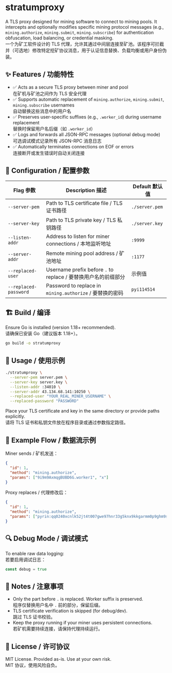 # stratumproxy

A TLS proxy designed for mining software to connect to mining pools. It intercepts and optionally modifies specific mining protocol messages (e.g., `mining.authorize`, `mining.submit`, `mining.subscribe`) for authentication obfuscation, load balancing, or credential masking.  
一个为矿工软件设计的 TLS 代理，允许其通过中间层连接至矿池。该程序可拦截并（可选地）修改特定挖矿协议消息，用于认证信息替换、负载均衡或用户身份伪装。

## ✨ Features / 功能特性

- ✅ Acts as a secure TLS proxy between miner and pool  
  在矿机与矿池之间作为 TLS 安全代理
- ✅ Supports automatic replacement of `mining.authorize`, `mining.submit`, `mining.subscribe` usernames  
  自动替换这些消息中的用户名
- ✅ Preserves user-specific suffixes (e.g., `.worker_id`) during username replacement  
  替换时保留用户名后缀（如 `.worker_id`）
- ✅ Logs and forwards all JSON-RPC messages (optional debug mode)  
  可选调试模式记录所有 JSON-RPC 消息日志
- ✅ Automatically terminates connections on EOF or errors  
  连接断开或发生错误时自动关闭连接

## 🔧 Configuration / 配置参数

| Flag 参数 | Description 描述 | Default 默认值 |
|-----------|------------------|----------------|
| `--server-pem` | Path to TLS certificate file / TLS 证书路径 | `./server.pem` |
| `--server-key` | Path to TLS private key / TLS 私钥路径 | `./server.key` |
| `--listen-addr` | Address to listen for miner connections / 本地监听地址 | `:9999` |
| `--server-addr` | Remote mining pool address / 矿池地址 | `:1177` |
| `--replaced-user` | Username prefix before `.` to replace / 要替换用户名的前缀部分 | 示例值 |
| `--replaced-password` | Password to replace in `mining.authorize` / 要替换的密码 | `pyi114514` |

## 🏗️ Build / 编译

Ensure Go is installed (version 1.18+ recommended).  
请确保已安装 Go（建议版本 1.18+）。

```bash
go build -o stratumproxy
```

## 🚀 Usage / 使用示例

```bash
./stratumproxy \
  --server-pem server.pem \
  --server-key server.key \
  --listen-addr :34010 \
  --server-addr 43.134.68.141:10250 \
  --replaced-user "YOUR_REAL_MINER_USERNAME" \
  --replaced-password "PASSWORD"
```

Place your TLS certificate and key in the same directory or provide paths explicitly.  
请将 TLS 证书和私钥文件放在程序目录或通过参数指定路径。

## 🧪 Example Flow / 数据流示例

Miner sends / 矿机发送：

```json
{
  "id": 1,
  "method": "mining.authorize",
  "params": ["9i9m9AxmqgBUBD6G.worker1", "x"]
}
```

Proxy replaces / 代理修改后：

```json
{
  "id": 1,
  "method": "mining.authorize",
  "params": ["pyrin:qq0240xcnlk52jt4t007gwe97hnr33g5knx9kkgarmm0p9ghm9sg68qrakyf2.worker1", "pyi114514"]
}
```

## 🔍 Debug Mode / 调试模式

To enable raw data logging:  
若要启用调试日志：

```go
const debug = true
```

## 📌 Notes / 注意事项

- Only the part before `.` is replaced. Worker suffix is preserved.  
  程序仅替换用户名中 `.` 前的部分，保留后缀。
- TLS certificate verification is skipped (for debug/dev).  
  跳过 TLS 证书校验。
- Keep the proxy running if your miner uses persistent connections.  
  若矿机需要持续连接，请保持代理持续运行。

## 📃 License / 许可协议

MIT License. Provided as-is. Use at your own risk.  
MIT 协议，使用风险自负。
